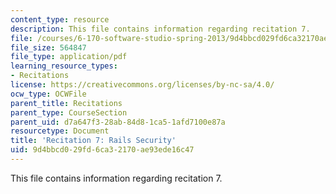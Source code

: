 ```yaml
---
content_type: resource
description: This file contains information regarding recitation 7.
file: /courses/6-170-software-studio-spring-2013/9d4bbcd029fd6ca32170ae93ede16c47_MIT6_170S13_rec7-RailsSec.pdf
file_size: 564847
file_type: application/pdf
learning_resource_types:
- Recitations
license: https://creativecommons.org/licenses/by-nc-sa/4.0/
ocw_type: OCWFile
parent_title: Recitations
parent_type: CourseSection
parent_uid: d7a647f3-28ab-84d8-1ca5-1afd7100e87a
resourcetype: Document
title: 'Recitation 7: Rails Security'
uid: 9d4bbcd0-29fd-6ca3-2170-ae93ede16c47
---
```

This file contains information regarding recitation 7.